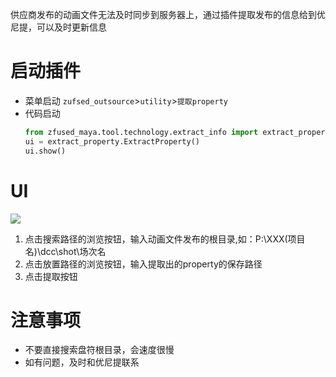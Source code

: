 供应商发布的动画文件无法及时同步到服务器上，通过插件提取发布的信息给到优尼提，可以及时更新信息
# 启动插件

+ 菜单启动 `zufsed_outsource`>`utility`>`提取property`
+ 代码启动
    ```python 
  from zfused_maya.tool.technology.extract_info import extract_property
  ui = extract_property.ExtractProperty()
  ui.show()
  ```

# UI
![](../../images/utility/extract_property/extract_property1.jpg)

1. 点击搜索路径的浏览按钮，输入动画文件发布的根目录,如：P:\XXX(项目名)\dcc\shot\场次名
2. 点击放置路径的浏览按钮，输入提取出的property的保存路径
3. 点击提取按钮

# 注意事项
+ 不要直接搜索盘符根目录，会速度很慢
+ 如有问题，及时和优尼提联系